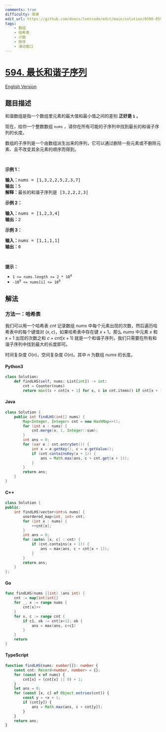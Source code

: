 ```yaml
---
comments: true
difficulty: 简单
edit_url: https://github.com/doocs/leetcode/edit/main/solution/0500-0599/0594.Longest%20Harmonious%20Subsequence/README.md
tags:
    - 数组
    - 哈希表
    - 计数
    - 排序
    - 滑动窗口
---
```


<!-- problem:start -->

# [594. 最长和谐子序列](https://leetcode.cn/problems/longest-harmonious-subsequence)

[English Version](/solution/0500-0599/0594.Longest%20Harmonious%20Subsequence/README_EN.md)

## 题目描述

<!-- description:start -->

<p>和谐数组是指一个数组里元素的最大值和最小值之间的差别 <strong>正好是 <code>1</code></strong> 。</p>

<p>现在，给你一个整数数组 <code>nums</code> ，请你在所有可能的子序列中找到最长的和谐子序列的长度。</p>

<p>数组的子序列是一个由数组派生出来的序列，它可以通过删除一些元素或不删除元素、且不改变其余元素的顺序而得到。</p>

<p> </p>

<p><strong>示例 1：</strong></p>

<pre>
<strong>输入：</strong>nums = [1,3,2,2,5,2,3,7]
<strong>输出：</strong>5
<strong>解释：</strong>最长的和谐子序列是 [3,2,2,2,3]
</pre>

<p><strong>示例 2：</strong></p>

<pre>
<strong>输入：</strong>nums = [1,2,3,4]
<strong>输出：</strong>2
</pre>

<p><strong>示例 3：</strong></p>

<pre>
<strong>输入：</strong>nums = [1,1,1,1]
<strong>输出：</strong>0
</pre>

<p> </p>

<p><strong>提示：</strong></p>

<ul>
	<li><code>1 <= nums.length <= 2 * 10<sup>4</sup></code></li>
	<li><code>-10<sup>9</sup> <= nums[i] <= 10<sup>9</sup></code></li>
</ul>

<!-- description:end -->

## 解法

<!-- solution:start -->

### 方法一：哈希表

我们可以用一个哈希表 $\textit{cnt}$ 记录数组 $\textit{nums}$ 中每个元素出现的次数，然后遍历哈希表中的每个键值对 $(x, c)$，如果哈希表中存在键 $x + 1$，那么 $\textit{nums}$ 中元素 $x$ 和 $x + 1$ 出现的次数之和 $c + \textit{cnt}[x + 1]$ 就是一个和谐子序列，我们只需要在所有和谐子序列中找到最大的长度即可。

时间复杂度 $O(n)$，空间复杂度 $O(n)$。其中 $n$ 为数组 $\textit{nums}$ 的长度。

<!-- tabs:start -->

#### Python3

```python
class Solution:
    def findLHS(self, nums: List[int]) -> int:
        cnt = Counter(nums)
        return max((c + cnt[x + 1] for x, c in cnt.items() if cnt[x + 1]), default=0)
```

#### Java

```java
class Solution {
    public int findLHS(int[] nums) {
        Map<Integer, Integer> cnt = new HashMap<>();
        for (int x : nums) {
            cnt.merge(x, 1, Integer::sum);
        }
        int ans = 0;
        for (var e : cnt.entrySet()) {
            int x = e.getKey(), c = e.getValue();
            if (cnt.containsKey(x + 1)) {
                ans = Math.max(ans, c + cnt.get(x + 1));
            }
        }
        return ans;
    }
}
```

#### C++

```cpp
class Solution {
public:
    int findLHS(vector<int>& nums) {
        unordered_map<int, int> cnt;
        for (int x : nums) {
            ++cnt[x];
        }
        int ans = 0;
        for (auto& [x, c] : cnt) {
            if (cnt.contains(x + 1)) {
                ans = max(ans, c + cnt[x + 1]);
            }
        }
        return ans;
    }
};
```

#### Go

```go
func findLHS(nums []int) (ans int) {
	cnt := map[int]int{}
	for _, x := range nums {
		cnt[x]++
	}
	for x, c := range cnt {
		if c1, ok := cnt[x+1]; ok {
			ans = max(ans, c+c1)
		}
	}
	return
}
```

#### TypeScript

```ts
function findLHS(nums: number[]): number {
    const cnt: Record<number, number> = {};
    for (const x of nums) {
        cnt[x] = (cnt[x] || 0) + 1;
    }
    let ans = 0;
    for (const [x, c] of Object.entries(cnt)) {
        const y = +x + 1;
        if (cnt[y]) {
            ans = Math.max(ans, c + cnt[y]);
        }
    }
    return ans;
}
```

<!-- tabs:end -->

<!-- solution:end -->

<!-- problem:end -->

